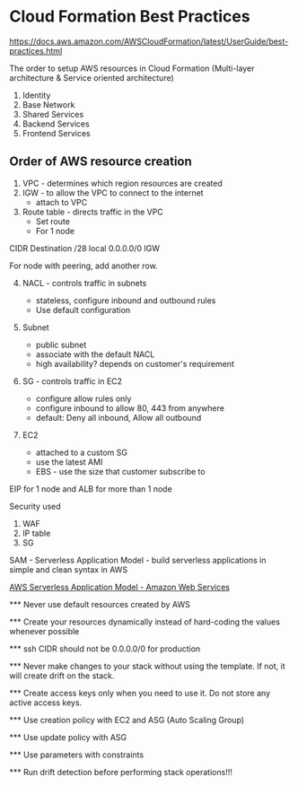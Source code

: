 # Cloud Formation Best Practices

https://docs.aws.amazon.com/AWSCloudFormation/latest/UserGuide/best-practices.html

The order to setup AWS resources in Cloud Formation (Multi-layer architecture & Service oriented architecture)

1. Identity
2. Base Network
3. Shared Services
4. Backend Services
5. Frontend Services

## Order of AWS resource creation

1. VPC - determines which region resources are created
2. IGW - to allow the VPC to connect to the internet
   - attach to VPC
3. Route table - directs traffic in the VPC
   - Set route
   - For 1 node

CIDR Destination
/28 local
0.0.0.0/0 IGW

For node with peering, add another row.

4. NACL - controls traffic in subnets

   - stateless, configure inbound and outbound rules
   - Use default configuration

5. Subnet

   - public subnet
   - associate with the default NACL
   - high availability? depends on customer's requirement

6. SG - controls traffic in EC2

   - configure allow rules only
   - configure inbound to allow 80, 443 from anywhere
   - default: Deny all inbound, Allow all outbound

7. EC2
   - attached to a custom SG
   - use the latest AMI
   - EBS - use the size that customer subscribe to

EIP for 1 node and ALB for more than 1 node

Security used

1. WAF
2. IP table
3. SG

SAM - Serverless Application Model - build serverless applications in simple and clean syntax in AWS

[AWS Serverless Application Model - Amazon Web Services](https://aws.amazon.com/serverless/sam/)

\*\*\* Never use default resources created by AWS

\*\*\* Create your resources dynamically instead of hard-coding the values whenever possible

\*\*\* ssh CIDR should not be 0.0.0.0/0 for production

\*\*\* Never make changes to your stack without using the template. If not, it will create drift on the stack.

\*\*\* Create access keys only when you need to use it. Do not store any active access keys.

\*\*\* Use creation policy with EC2 and ASG (Auto Scaling Group)

\*\*\* Use update policy with ASG

\*\*\* Use parameters with constraints

\*\*\* Run drift detection before performing stack operations!!!
